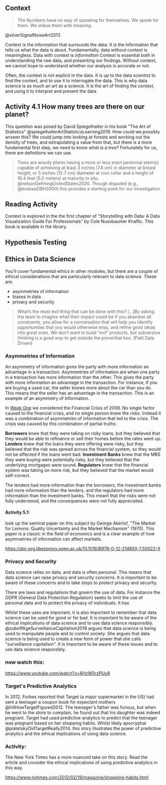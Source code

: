 ## Context

> The Numbers have no way of speaking for themselves. We speak for them. We
> imbue them with meaning.

@silverSignalNoiseArt2013

Context is the information that surrounds the data. It is the information that
tells us what the data is about. Fundamentally, data without context is
meaningless. Data with context is _information_ Context is essential both in
understanding the raw data, and presenting our findings. Without context, we
cannot hope to understand whether our analysis is accurate or not.

Often, the context is not explicit in the data. It is up to the data scientist
to find the context, and to use it to interrogate the data. This is why data
science is as much an art as a science. It is the art of finding the context,
and using it to interpret and present the data.

## Activity 4.1 How many trees are there on our planet?

This question was posed by David Spiegelhalter in his book "The Art of
Statistics" @spiegelhalterArtStatisticsLearning2019. How could we possibly
answer this? We could jump into looking at forests and working out the density
of trees, and extrapolating a value from that, but there is a more fundamental
first step, we need to know _what is a tree_? Fortunately for us, there are
definitions we can use.

> Trees are woody plants having a more or less erect perennial stem(s) capable
> of achieving at least 3 inches (7.6 cm) in diameter at breast height, or 5
> inches (12.7 cm) diameter at root collar and a height of 16.4 feet (5.0
> meters) at maturity in situ. @nelsonDefiningUnitedStates2020. Though disputed
> (e.g., @brokawDBH2000) this provides a starting point for our investigation.

## Reading Activity

Context is explored in the the first chapter of "Storytelling with Data: A Data
Visualization Guide For Professionals" by Cole Nussbaumer Knaflic. This book is
available in the library.

## Hypothesis Testing

## Ethics in Data Science

You'll cover fundamental ethics in other modules, but there are a couple of
ethical considerations that are particularly relevant to data science. These
are:

- asymmetries of information
- biases in data
- privacy and security

> What’s the most evil thing that can be done with this? [...]By asking the team
> to imagine what their impact could be if you abandon all constraints, you
> allow for a conversation that will help you identify opportunities that you
> would otherwise miss, and refine good ideas into great ones. We don’t want to
> build “evil” products, but subversive thinking is a good way to get outside
> the proverbial box. (Patil Data Driven)

### Asymmetries of Information

An asymmetry of information gives the party with more information an advantage
in a transaction. Asymmetries of information are when one party in a transaction
has more information than the other. This gives the party with more information
an advantage in the transaction. For instance, if you are buying a used car, the
seller knows more about the car than you do. This means that the seller has an
advantage in the transaction. This is an example of an asymmetry of information.

In [Week One](Week_1-Introduction.md) we considered the Financial Crisis
of 2008. No single factor caused to the financial crisis, and no single person
knew the risks. Instead it was a combination of asymmetries of information that
led to the crisis. The crisis was caused by this combination of partial truths:

**Borrowers** knew that they were taking on risky loans, but they believed that
they would be able to refinance or sell their homes before the rates went up.
**Lenders** knew that the loans they were offering were risky, but they believed
that the risk was spread across the financial system, so they would not be
affected if the loans went bad. **Investment Banks** knew that the MBS they were
buying were potentially risky, but they believed that the underlying mortgages
were sound. **Regulators** knew that the financial system was taking on more
risk, but they believed that the market would self-correct.

The lenders had more information than the borrowers, the investment banks had
more information than the lenders, and the regulators had more information than
the investment banks. This meant that the risks were not fully understood, and
the consequences were not fully appreciated.

#### Activity 5.1:

look up the seminal paper on this subject by George Akerlof, "The Market for
Lemons: Quality Uncertainty and the Market Mechanism" (1970). This paper is a
classic in the field of economics and is a clear example of how asymmetries of
information can affect markets.

https://doi-org.libezproxy.open.ac.uk/10.1016/B978-0-12-214850-7.50022-X

### Privacy and Security

Data science relies on data, and data is often personal. This means that data
science can raise privacy and security concerns. It is important to be aware of
these concerns and to take steps to protect privacy and security.

There are laws and regulations that govern the use of data. For instance the
GDPR (General Data Protection Regulation) seeks to limit the use of personal
data and to protect the privacy of individuals. It has

Whilst these uses are important, it is also important to remember that data
science can be used for good or for bad. It is important to be aware of the
ethical implications of data science and to use data science responsibly.
@zuboffAgeSurveillanceCapitalism2019 argues that data science is being used to
manipulate people and to control society. She argues that data science is being
used to create a new form of power that she calls "surveillance capitalism". It
is important to be aware of these issues and to use data science responsibly.

### now watch this:

https://www.youtube.com/watch?v=8HzW5rzPUy8

### Target's Predictive Analytics

In 2012, Forbes reported that Target (a major supermarket in the US) had sent a
teenager a coupon book for expectant mothers @hillHowTargetFigured2012. The
teenager's father was furious, but when he went to the store to complain, he
found out that his daughter was indeed pregnant. Target had used predictive
analytics to predict that the teenager was pregnant based on her shopping
habits. Whilst likely apocryphal @piatetskyDidTargetReally2014, this story
illustrates the power of predictive analytics and the ethical implications of
using data science.

### Activity:

The New York Times has a more nuanced take on this story. Read the article and
consider the ethical implications of using predictive analytics in this way.

https://www.nytimes.com/2012/02/19/magazine/shopping-habits.html

